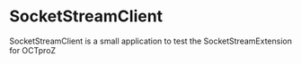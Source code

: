 # SocketStreamClient
SocketStreamClient is a small application to test the SocketStreamExtension for OCTproZ
